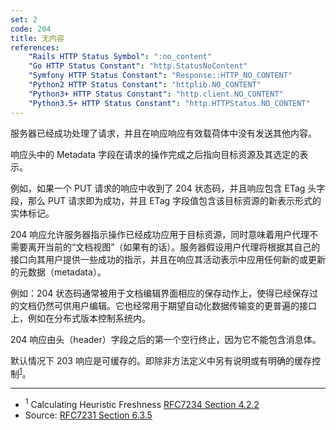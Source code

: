 ```yaml
---
set: 2
code: 204
title: 无内容
references:
    "Rails HTTP Status Symbol": ":no_content"
    "Go HTTP Status Constant": "http.StatusNoContent"
    "Symfony HTTP Status Constant": "Response::HTTP_NO_CONTENT"
    "Python2 HTTP Status Constant": "httplib.NO_CONTENT"
    "Python3+ HTTP Status Constant": "http.client.NO_CONTENT"
    "Python3.5+ HTTP Status Constant": "http.HTTPStatus.NO_CONTENT"
---
```


服务器已经成功处理了请求，并且在响应响应有效载荷体中没有发送其他内容。

响应头中的 Metadata 字段在请求的操作完成之后指向目标资源及其选定的表示。

例如，如果一个 PUT 请求的响应中收到了 204 状态码，并且响应包含 ETag 头字段，那么 PUT 请求即为成功，并且 ETag 字段值包含该目标资源的新表示形式的实体标记。

204 响应允许服务器指示操作已经成功应用于目标资源，同时意味着用户代理不需要离开当前的“文档视图”（如果有的话）。服务器假设用户代理将根据其自己的接口向其用户提供一些成功的指示，并且在响应其活动表示中应用任何新的或更新的元数据（metadata）。

例如：204 状态码通常被用于文档编辑界面相应的保存动作上，使得已经保存过的文档仍然可供用户编辑。它也经常用于期望自动化数据传输变的更普遍的接口上，例如在分布式版本控制系统内。

204 响应由头（header）字段之后的第一个空行终止，因为它不能包含消息体。

默认情况下 203 响应是可缓存的。即除非方法定义中另有说明或有明确的缓存控制<sup>[1](#ref-1)</sup>。

---

* <span id="ref-1"><sup>1</sup> Calculating Heuristic Freshness
[RFC7234 Section 4.2.2][2]</span>
* Source: [RFC7231 Section 6.3.5][1]

[1]: <http://tools.ietf.org/html/rfc7231#section-6.3.5>
[2]: <http://tools.ietf.org/html/rfc7234#section-4.2.2>
